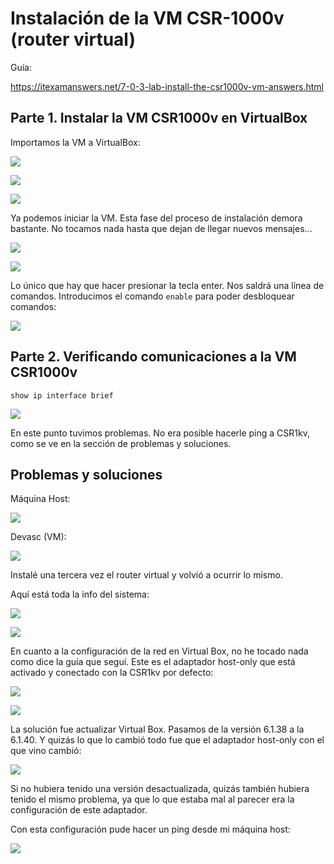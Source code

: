 # Instalación de la VM CSR-1000v (router virtual)

Guía: 

https://itexamanswers.net/7-0-3-lab-install-the-csr1000v-vm-answers.html

## Parte 1. Instalar la VM CSR1000v en VirtualBox

Importamos la VM a VirtualBox:

![](pics_gifs/2023-01-08-20-05-43.png)

![](pics_gifs/2023-01-07-23-40-31.png)

![](pics_gifs/2023-01-07-23-41-26.png)

Ya podemos iniciar la VM. Esta fase del proceso de instalación demora bastante. No tocamos nada hasta que dejan de llegar nuevos mensajes...

![](pics_gifs/2023-01-07-23-52-07.png)

![](pics_gifs/2023-01-07-23-59-17.png)

Lo único que hay que hacer presionar la tecla enter. Nos saldrá una línea de comandos. Introducimos el comando `enable` para poder desbloquear comandos:


![](pics_gifs/2023-01-08-00-09-42.png)

## Parte 2. Verificando comunicaciones a la VM CSR1000v

```
show ip interface brief
```

![](pics_gifs/2023-01-08-20-45-30.png)

En este punto tuvimos problemas. No era posible hacerle ping a CSR1kv, como se ve en la sección de problemas y soluciones.

## Problemas y soluciones

Máquina Host:

![](pics_gifs/2023-01-08-20-53-00.png)

Devasc (VM):

![](pics_gifs/2023-01-08-21-00-12.png)

Instalé una tercera vez el router virtual y volvió a ocurrir lo mismo.

Aquí está toda la info del sistema:

![](pics_gifs/2023-01-09-00-38-40.png)

![](pics_gifs/2023-01-09-00-39-13.png)

En cuanto a la configuración de la red en Virtual Box, no he tocado nada como dice la guía que seguí. Este es el adaptador host-only que está activado y conectado con la CSR1kv por defecto:

![](pics_gifs/2023-01-09-09-59-13.png)

![](pics_gifs/2023-01-09-10-00-10.png)

La solución fue actualizar Virtual Box. Pasamos de la versión 6.1.38 a la  6.1.40. Y quizás lo que lo cambió todo fue que el adaptador host-only con el que vino cambió:

![](pics_gifs/2023-01-09-19-51-52.png)

Si no hubiera tenido una versión desactualizada, quizás también hubiera tenido el mismo problema, ya que lo que estaba mal al parecer era la configuración de este adaptador.

Con esta configuración pude hacer un ping desde mi máquina host:

![](pics_gifs/2023-01-09-19-54-13.png)